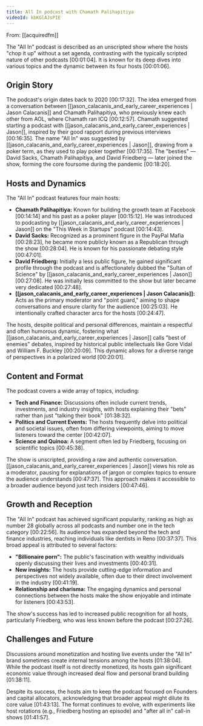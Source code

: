 ```yaml
---
title: All In podcast with Chamath Palihapitiya
videoId: kbKGlAJsPIE
---
```


From: [[acquiredfm]] <br/> 

The "All In" podcast is described as an unscripted show where the hosts "chop it up" without a set agenda, contrasting with the typically scripted nature of other podcasts <a class="yt-timestamp" data-t="00:01:04">[00:01:04]</a>. It is known for its deep dives into various topics and the dynamic between its four hosts <a class="yt-timestamp" data-t="00:01:06">[00:01:06]</a>.

## Origin Story

The podcast's origin dates back to 2020 <a class="yt-timestamp" data-t="00:17:32">[00:17:32]</a>. The idea emerged from a conversation between [[jason_calacanis_and_early_career_experiences | Jason Calacanis]] and Chamath Palihapitiya, who previously knew each other from AOL, where Chamath ran ICQ <a class="yt-timestamp" data-t="00:12:57">[00:12:57]</a>. Chamath suggested starting a podcast with [[jason_calacanis_and_early_career_experiences | Jason]], inspired by their good rapport during previous interviews <a class="yt-timestamp" data-t="00:16:35">[00:16:35]</a>. The name "All In" was suggested by [[jason_calacanis_and_early_career_experiences | Jason]], drawing from a poker term, as they used to play poker together <a class="yt-timestamp" data-t="00:17:35">[00:17:35]</a>. The "besties" — David Sacks, Chamath Palihapitiya, and David Friedberg — later joined the show, forming the core foursome during the pandemic <a class="yt-timestamp" data-t="00:18:20">[00:18:20]</a>.

## Hosts and Dynamics

The "All In" podcast features four main hosts:
*   **Chamath Palihapitiya:** Known for building the growth team at Facebook <a class="yt-timestamp" data-t="00:14:14">[00:14:14]</a> and his past as a poker player <a class="yt-timestamp" data-t="00:15:12">[00:15:12]</a>. He was introduced to podcasting by [[jason_calacanis_and_early_career_experiences | Jason]] on the "This Week in Startups" podcast <a class="yt-timestamp" data-t="00:14:43">[00:14:43]</a>.
*   **David Sacks:** Recognized as a prominent figure in the PayPal Mafia <a class="yt-timestamp" data-t="00:28:23">[00:28:23]</a>, he became more publicly known as a Republican through the show <a class="yt-timestamp" data-t="00:28:04">[00:28:04]</a>. He is known for his passionate debating style <a class="yt-timestamp" data-t="00:47:01">[00:47:01]</a>.
*   **David Friedberg:** Initially a less public figure, he gained significant profile through the podcast and is affectionately dubbed the "Sultan of Science" by [[jason_calacanis_and_early_career_experiences | Jason]] <a class="yt-timestamp" data-t="00:27:08">[00:27:08]</a>. He was initially less committed to the show but later became very dedicated <a class="yt-timestamp" data-t="00:27:48">[00:27:48]</a>.
*   **[[jason_calacanis_and_early_career_experiences | Jason Calacanis]]:** Acts as the primary moderator and "point guard," aiming to shape conversations and ensure clarity for the audience <a class="yt-timestamp" data-t="00:25:03">[00:25:03]</a>. He intentionally crafted character arcs for the hosts <a class="yt-timestamp" data-t="00:24:47">[00:24:47]</a>.

The hosts, despite political and personal differences, maintain a respectful and often humorous dynamic, fostering what [[jason_calacanis_and_early_career_experiences | Jason]] calls "best of enemies" debates, inspired by historical public intellectuals like Gore Vidal and William F. Buckley <a class="yt-timestamp" data-t="00:20:09">[00:20:09]</a>. This dynamic allows for a diverse range of perspectives in a polarized world <a class="yt-timestamp" data-t="00:20:01">[00:20:01]</a>.

## Content and Format

The podcast covers a wide array of topics, including:
*   **Tech and Finance:** Discussions often include current trends, investments, and industry insights, with hosts explaining their "bets" rather than just "talking their book" <a class="yt-timestamp" data-t="01:38:32">[01:38:32]</a>.
*   **Politics and Current Events:** The hosts frequently delve into political and societal issues, often from differing viewpoints, aiming to move listeners toward the center <a class="yt-timestamp" data-t="00:42:07">[00:42:07]</a>.
*   **Science and Quinoa:** A segment often led by Friedberg, focusing on scientific topics <a class="yt-timestamp" data-t="00:45:38">[00:45:38]</a>.

The show is unscripted, providing a raw and authentic conversation. [[jason_calacanis_and_early_career_experiences | Jason]] views his role as a moderator, pausing for explanations of jargon or complex topics to ensure the audience understands <a class="yt-timestamp" data-t="00:47:37">[00:47:37]</a>. This approach makes it accessible to a broader audience beyond just tech insiders <a class="yt-timestamp" data-t="00:47:46">[00:47:46]</a>.

## Growth and Reception

The "All In" podcast has achieved significant popularity, ranking as high as number 28 globally across all podcasts and number one in the tech category <a class="yt-timestamp" data-t="00:22:56">[00:22:56]</a>. Its audience has expanded beyond the tech and finance industries, reaching individuals like dentists in Reno <a class="yt-timestamp" data-t="00:37:37">[00:37:37]</a>. This broad appeal is attributed to several factors:
*   **"Billionaire porn":** The public's fascination with wealthy individuals openly discussing their lives and investments <a class="yt-timestamp" data-t="00:40:31">[00:40:31]</a>.
*   **New insights:** The hosts provide cutting-edge information and perspectives not widely available, often due to their direct involvement in the industry <a class="yt-timestamp" data-t="00:41:19">[00:41:19]</a>.
*   **Relationship and charisma:** The engaging dynamics and personal connections between the hosts make the show enjoyable and intimate for listeners <a class="yt-timestamp" data-t="00:43:53">[00:43:53]</a>.

The show's success has led to increased public recognition for all hosts, particularly Friedberg, who was less known before the podcast <a class="yt-timestamp" data-t="00:27:26">[00:27:26]</a>.

## Challenges and Future

Discussions around monetization and hosting live events under the "All In" brand sometimes create internal tensions among the hosts <a class="yt-timestamp" data-t="01:38:04">[01:38:04]</a>. While the podcast itself is not directly monetized, its hosts gain significant economic value through increased deal flow and personal brand building <a class="yt-timestamp" data-t="01:38:11">[01:38:11]</a>.

Despite its success, the hosts aim to keep the podcast focused on Founders and capital allocators, acknowledging that broader appeal might dilute its core value <a class="yt-timestamp" data-t="01:43:13">[01:43:13]</a>. The format continues to evolve, with experiments like host rotations (e.g., Friedberg hosting an episode) and "after all in" call-in shows <a class="yt-timestamp" data-t="01:41:57">[01:41:57]</a>.